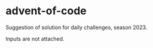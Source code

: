 # advent-of-code

Suggestion of solution for daily challenges, season 2023.

Inputs are not attached.
